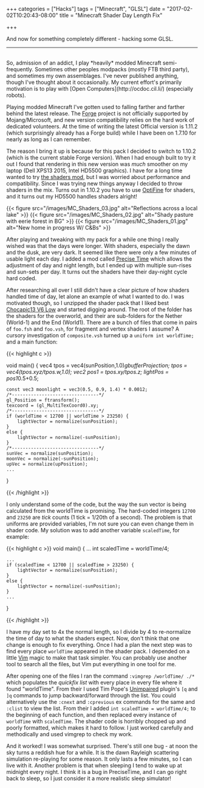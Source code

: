 +++
categories = ["Hacks"]
tags = ["Minecraft", "GLSL"]
date = "2017-02-02T10:20:43-08:00"
title = "Minecraft Shader Day Length Fix"

+++

And now for something completely different - hacking some GLSL.
<!--more-->
<hr/><br/>
So, admission of an addict, I play *heavily* modded Minecraft
semi-frequently. Sometimes other peoples modpacks (mostly FTB third party), and
sometimes my own assemblages. I've never published anything, though I've thought
about it occasionally. My current effort's primarily motivation is to play with
[Open Computers](http://ocdoc.cil.li/) (especially robots).

Playing modded Minecraft I've gotten used to falling farther and farther behind
the latest release. The [Forge](https://files.minecraftforge.net/) project is
not officially supported by Mojang/Microsoft, and new version compatibility
relies on the hard work of dedicated volunteers. At the time of writing the
latest Official version is 1.11.2 (which surprisingly already has a Forge build)
while I have been on 1.7.10 for nearly as long as I can remember.

The reason I bring it up is because for this pack I decided to switch to 1.10.2
(which is the current stable Forge version). When I had enough built to try it
out I found that rendering in this new version was *much* smoother on my laptop
(Dell XPS13 2015, Intel HD5500 graphics). I have for a long time wanted to try
[the shaders mod](http://www.minecraftforum.net/forums/mapping-and-modding/minecraft-mods/1286604-shaders-mod-updated-by-karyonix),
but I was worried about performance and compatibility. Since I was trying new
things anyway I decided to throw shaders in the mix. Turns out in 1.10.2 you
have to use [OptiFine](https://optifine.net/home) for shaders, and it turns out
my HD5500 handles shaders alright!

{{< figure src="/images/MC_Shaders_03.jpg" alt="Reflections across a local lake" >}}
{{< figure src="/images/MC_Shaders_02.jpg" alt="Shady pasture with eerie forest in BG" >}}
{{< figure src="/images/MC_Shaders_01.jpg" alt="New home in progress W/ C&Bs" >}}

After playing and tweaking with my pack for a while one thing I really wished
was that the days were longer. With shaders, especially the dawn and the dusk,
are very dark. It seemed like there were only a few minutes of usable light each
day. I added a mod called
[Precise Time](https://minecraft.curseforge.com/projects/precise-time) which
allows the adjustment of day and night length, but I ended up with multiple
sun-rises and sun-sets per day. It turns out the shaders have their day-night
cycle hard coded.

After researching all over I still didn't have a clear picture of how shaders
handled time of day, let alone an example of what I wanted to do. I was
motivated though, so I unzipped the shader pack that I liked best
[Chocapic13 V6 Low](http://www.minecraftforum.net/forums/mapping-and-modding/minecraft-mods/1293898-chocapic13s-shaders)
and started digging around. The root of the folder has the shaders for the
overworld, and their are sub-folders for the Nether (World-1) and the End
(World1). There are a bunch of files that come in pairs of `foo.fsh` and
`foo.vsh`, for fragment and vertex shaders I assume? A cursory investigation of
`composite.vsh` turned up a `uniform int worldTime;` and a main function:

{{< highlight c >}}

void main() {
	vec4 tpos = vec4(sunPosition,1.0)*gbufferProjection;
	tpos = vec4(tpos.xyz/tpos.w,1.0);
	vec2 pos1 = tpos.xy/tpos.z;
	lightPos = pos1*0.5+0.5;


	const vec3 moonlight = vec3(0.5, 0.9, 1.4) * 0.0012;
	/*--------------------------------*/
	gl_Position = ftransform();
	texcoord = (gl_MultiTexCoord0).xy;
	/*--------------------------------*/
	if (worldTime < 12700 || worldTime > 23250) {
		lightVector = normalize(sunPosition);
	}
	else {
		lightVector = normalize(-sunPosition);
	}
	/*--------------------------------*/
	sunVec = normalize(sunPosition);
	moonVec = normalize(-sunPosition);
	upVec = normalize(upPosition);
    ...

}

{{< /highlight >}}

I only understand some of the code, but the way the sun vector is being
calculated from the worldTime is promising. The hard-coded integers `12700` and
`23250` are *tick* counts (1 tick = 1/20th of a second). The problem is that
uniforms are provided variables, I'm not sure you can even change them in shader
code. My solution was to add another variable `scaledTime`, for example:

{{< highlight c >}}
void main() {
    ...
    int scaledTime = worldTime/4;

    ...
	if (scaledTime < 12700 || scaledTime > 23250) {
		lightVector = normalize(sunPosition);
	}
	else {
		lightVector = normalize(-sunPosition);
	}
    ...
}

{{< /highlight >}}

I have my day set to 4x the normal length, so I divide by 4 to re-normalize the
time of day to what the shaders expect. Now, don't think that one change is
enough to fix everything. Once I had a plan the next step was to find every
place `worldTime` appeared in the shader pack. I depended on a little
[Vim](http://www.vim.org/) magic to make that task simpler. You can probably use
another tool to search all the files, but Vim put everything in one tool for me.

After opening one of the files I ran the command `:vimgrep /worldTime/ ./*`
which populates the *quickfix* *list* with every place in every file where it
found "worldTime". From their I used Tim Pope's
[Unimpaired](https://github.com/tpope/vim-unimpaired) plugin's `[q` and `]q`
commands to jump backward/forward through the list. You could alternatively use
the `:cnext` and `:cprevious` ex commands for the same and `:clist` to view the
list. From their I added `int scaledTime = worldTime/4;` to the beginning of
each function, and then replaced every instance of `worldTime` with
`scaledTime`. The shader code is horribly chopped up and poorly formatted, which
makes it hard to follow. I just worked carefully and methodically and used
vimgrep to check my work.

And it worked! I was somewhat surprised. There's still one bug - at noon the sky
turns a reddish hue for a while. It is the dawn Rayleigh scattering simulation
re-playing for some reason. It only lasts a few minutes, so I can live with it.
Another problem is that when sleeping I tend to wake up at midnight every
night. I think it is a bug in PreciseTime, and I can go right back to sleep, so
I just consider it a more realistic sleep simulator!